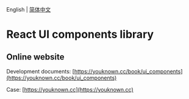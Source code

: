 English | [简体中文](./README.CN.md)

# React UI components library

## Online website

Development documents: [https://youknown.cc/book/ui_components](https://youknown.cc/book/ui_components)

Case: [https://youknown.cc](https://youknown.cc)